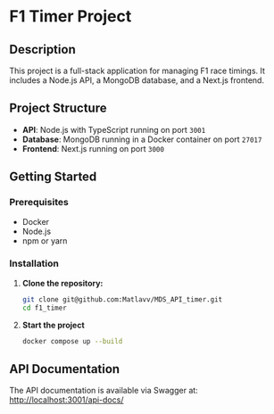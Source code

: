 # F1 Timer Project

## Description

This project is a full-stack application for managing F1 race timings. It includes a Node.js API, a MongoDB database, and a Next.js frontend.

## Project Structure

- **API**: Node.js with TypeScript running on port `3001`
- **Database**: MongoDB running in a Docker container on port `27017`
- **Frontend**: Next.js running on port `3000`

## Getting Started

### Prerequisites

- Docker
- Node.js
- npm or yarn

### Installation

1. **Clone the repository:**

   ```bash
   git clone git@github.com:Matlavv/MDS_API_timer.git
   cd f1_timer
   ```

2. **Start the project**

   ```bash
   docker compose up --build
   ```

## API Documentation

The API documentation is available via Swagger at:
[http://localhost:3001/api-docs/](http://localhost:3001/api-docs/)
